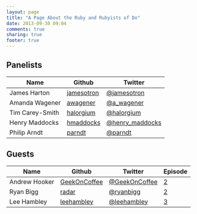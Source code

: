 ```yaml
---
layout: page
title: "A Page About the Ruby and Rubyists of Do"
date: 2013-09-30 09:04
comments: true
sharing: true
footer: true
---
```


## Panelists

Name            | Github | Twitter
----            | ------ | ------
James Harton	| [jamesotron](https://github.com/jamesotron) | [@jamesotron](https://twitter.com/jamesotron)
Amanda Wagener	| [awagener](https://github.com/awagener)     | [@a_wagener](https://twitter.com/a_wagener)
Tim Carey-Smith	| [halorgium](https://github.com/halorgium)   | [@halorgium](https://twitter.com/halorgium)
Henry Maddocks	| [hmaddocks](https://github.com/hmaddocks)   | [@henry_maddocks](https://twitter.com/henry_maddocks)
Philip Arndt	| [parndt](https://github.com/parndt)	      | [@parndt](https://twitter.com/parndt)

## Guests
Name            | Github | Twitter | Episode
----            | ------ | ------  | -------
Andrew Hooker	| [GeekOnCoffee](https://github.com/GeekOnCoffee) | [@GeekOnCoffee](https://twitter.com/GeekOnCoffee) | [2](/blog/2013/10/18/show-2-a-globally-distributed-team/)
Ryan Bigg       | [radar](https://github.com/radar)               | [@ryanbigg](https://twitter.com/ryanbigg)         | [2](/blog/2013/10/18/show-2-a-globally-distributed-team/)
Lee Hambley     | [leehambley](https://github.com/leehambley)     | [@leehambley](https://twitter.com/leehambley)     | [3](/blog/2013/11/01/show-3-capistrano-with-lee-hanbley/)
